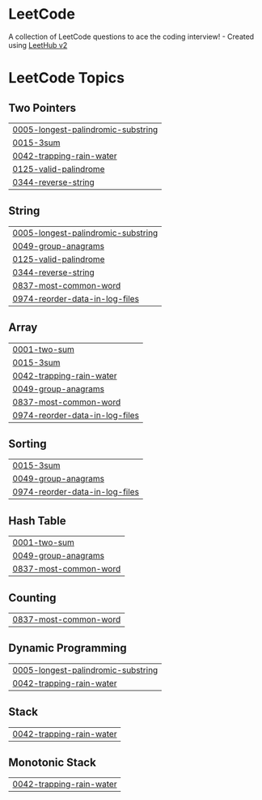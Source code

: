 # LeetCode
A collection of LeetCode questions to ace the coding interview! - Created using [LeetHub v2](https://github.com/arunbhardwaj/LeetHub-2.0)

<!---LeetCode Topics Start-->
# LeetCode Topics
## Two Pointers
|  |
| ------- |
| [0005-longest-palindromic-substring](https://github.com/Chaewoon-kim/LeetCode/tree/master/0005-longest-palindromic-substring) |
| [0015-3sum](https://github.com/Chaewoon-kim/LeetCode/tree/master/0015-3sum) |
| [0042-trapping-rain-water](https://github.com/Chaewoon-kim/LeetCode/tree/master/0042-trapping-rain-water) |
| [0125-valid-palindrome](https://github.com/Chaewoon-kim/LeetCode/tree/master/0125-valid-palindrome) |
| [0344-reverse-string](https://github.com/Chaewoon-kim/LeetCode/tree/master/0344-reverse-string) |
## String
|  |
| ------- |
| [0005-longest-palindromic-substring](https://github.com/Chaewoon-kim/LeetCode/tree/master/0005-longest-palindromic-substring) |
| [0049-group-anagrams](https://github.com/Chaewoon-kim/LeetCode/tree/master/0049-group-anagrams) |
| [0125-valid-palindrome](https://github.com/Chaewoon-kim/LeetCode/tree/master/0125-valid-palindrome) |
| [0344-reverse-string](https://github.com/Chaewoon-kim/LeetCode/tree/master/0344-reverse-string) |
| [0837-most-common-word](https://github.com/Chaewoon-kim/LeetCode/tree/master/0837-most-common-word) |
| [0974-reorder-data-in-log-files](https://github.com/Chaewoon-kim/LeetCode/tree/master/0974-reorder-data-in-log-files) |
## Array
|  |
| ------- |
| [0001-two-sum](https://github.com/Chaewoon-kim/LeetCode/tree/master/0001-two-sum) |
| [0015-3sum](https://github.com/Chaewoon-kim/LeetCode/tree/master/0015-3sum) |
| [0042-trapping-rain-water](https://github.com/Chaewoon-kim/LeetCode/tree/master/0042-trapping-rain-water) |
| [0049-group-anagrams](https://github.com/Chaewoon-kim/LeetCode/tree/master/0049-group-anagrams) |
| [0837-most-common-word](https://github.com/Chaewoon-kim/LeetCode/tree/master/0837-most-common-word) |
| [0974-reorder-data-in-log-files](https://github.com/Chaewoon-kim/LeetCode/tree/master/0974-reorder-data-in-log-files) |
## Sorting
|  |
| ------- |
| [0015-3sum](https://github.com/Chaewoon-kim/LeetCode/tree/master/0015-3sum) |
| [0049-group-anagrams](https://github.com/Chaewoon-kim/LeetCode/tree/master/0049-group-anagrams) |
| [0974-reorder-data-in-log-files](https://github.com/Chaewoon-kim/LeetCode/tree/master/0974-reorder-data-in-log-files) |
## Hash Table
|  |
| ------- |
| [0001-two-sum](https://github.com/Chaewoon-kim/LeetCode/tree/master/0001-two-sum) |
| [0049-group-anagrams](https://github.com/Chaewoon-kim/LeetCode/tree/master/0049-group-anagrams) |
| [0837-most-common-word](https://github.com/Chaewoon-kim/LeetCode/tree/master/0837-most-common-word) |
## Counting
|  |
| ------- |
| [0837-most-common-word](https://github.com/Chaewoon-kim/LeetCode/tree/master/0837-most-common-word) |
## Dynamic Programming
|  |
| ------- |
| [0005-longest-palindromic-substring](https://github.com/Chaewoon-kim/LeetCode/tree/master/0005-longest-palindromic-substring) |
| [0042-trapping-rain-water](https://github.com/Chaewoon-kim/LeetCode/tree/master/0042-trapping-rain-water) |
## Stack
|  |
| ------- |
| [0042-trapping-rain-water](https://github.com/Chaewoon-kim/LeetCode/tree/master/0042-trapping-rain-water) |
## Monotonic Stack
|  |
| ------- |
| [0042-trapping-rain-water](https://github.com/Chaewoon-kim/LeetCode/tree/master/0042-trapping-rain-water) |
<!---LeetCode Topics End-->